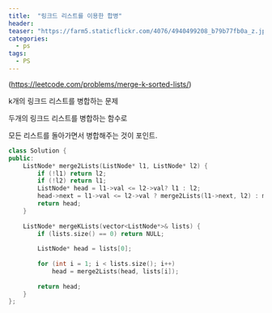 ```yaml
---
title:  "링크드 리스트를 이용한 합병"
header:
teaser: "https://farm5.staticflickr.com/4076/4940499208_b79b77fb0a_z.jpg"
categories:
  - ps
tags:
  - PS
---
```


(https://leetcode.com/problems/merge-k-sorted-lists/)

k개의 링크드 리스트를 병합하는 문제

두개의 링크드 리스트를 병합하는 함수로

모든 리스트를 돌아가면서 병합해주는 것이 포인트.

```c++
class Solution {
public:
    ListNode* merge2Lists(ListNode* l1, ListNode* l2) {
        if (!l1) return l2;
        if (!l2) return l1;
        ListNode* head = l1->val <= l2->val? l1 : l2;
        head->next = l1->val <= l2->val ? merge2Lists(l1->next, l2) : merge2Lists(l1, l2->next);
        return head;
    }
    
    ListNode* mergeKLists(vector<ListNode*>& lists) {
        if (lists.size() == 0) return NULL;
        
        ListNode* head = lists[0];
        
        for (int i = 1; i < lists.size(); i++)
            head = merge2Lists(head, lists[i]);
        
        return head;
    }
};
```

